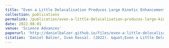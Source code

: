 ```yaml
---
title: "Even a Little Delocalisation Produces Large Kinetic Enhancements of Charge-Separation Efficiency in Organic Photovoltaics"
collection: publications
permalink: /publication/even-a-little-delocalisation-produces-large-kinetic-enhancements-of-charge-separation-efficiency-in-organic-photovoltaics
date: 2022-08-01
venue: 'Science Advances'
paperurl: 'http://danielbalzer.github.io/files/even-a-little-delocalisation-produces-large-kinetic-enhancements-of-charge-separation-efficiency-in-organic-photovoltaics.pdf'
citation: 'Daniel Balzer, Ivan Kassal. (2022). &quot;Even a Little Delocalisation Produces Large Kinetic Enhancements of Charge-Separation Efficiency in Organic Photovoltaics.&quot; <i>Science Advances</i>.'
---
```

